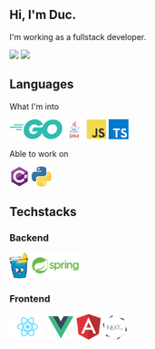 ## Hi, I'm Duc.

I'm working as a fullstack developer.

<div class="half">
  <a href="https://github.com/QC-L"><img src="https://github-readme-stats.vercel.app/api?username=tminhduc2811&title_color=1abc9c&icon_color=1abc9c&text_color=798795&bg_color=2c3e50"></img></a>
  <a href="https://github.com/QC-L"><img src="https://github-readme-stats.vercel.app/api/top-langs/?username=tminhduc2811&hide=Objective-C,shell,swift&title_color=1abc9c&icon_color=1abc9c&text_color=798795&bg_color=2c3e50" height="195"></img></a>
</div>

## Languages

What I'm into

<code><img height="35" src="https://raw.githubusercontent.com/tminhduc2811/tminhduc2811/main/images/go.svg"></code>
<code><img height="35" src="https://raw.githubusercontent.com/tminhduc2811/tminhduc2811/main/images/java.svg"></code>
<code><img height="35" src="https://raw.githubusercontent.com/tminhduc2811/tminhduc2811/main/images/javascript.svg"></code>
<code><img height="35" src="https://raw.githubusercontent.com/tminhduc2811/tminhduc2811/main/images/typescript.svg"></code>

Able to work on

<code><img height="35" src="https://raw.githubusercontent.com/tminhduc2811/tminhduc2811/main/images/csharp.svg"></code>
<code><img height="35" src="https://raw.githubusercontent.com/tminhduc2811/tminhduc2811/main/images/python.svg"></code>

## Techstacks

### Backend
<code><img height="45" src="https://raw.githubusercontent.com/tminhduc2811/tminhduc2811/main/images/gin.png"></code>
<code><img height="45" src="https://raw.githubusercontent.com/tminhduc2811/tminhduc2811/main/images/spring.svg"></code>


### Frontend
<code><img height="45" src="https://raw.githubusercontent.com/tminhduc2811/tminhduc2811/main/images/reactjs.png"></code>
<code><img height="45" src="https://raw.githubusercontent.com/tminhduc2811/tminhduc2811/main/images/vuejs.svg"></code>
<code><img height="45" src="https://raw.githubusercontent.com/tminhduc2811/tminhduc2811/main/images/angular.svg"></code>
<code><img height="45" src="https://raw.githubusercontent.com/tminhduc2811/tminhduc2811/main/images/nextjs.png"></code>
